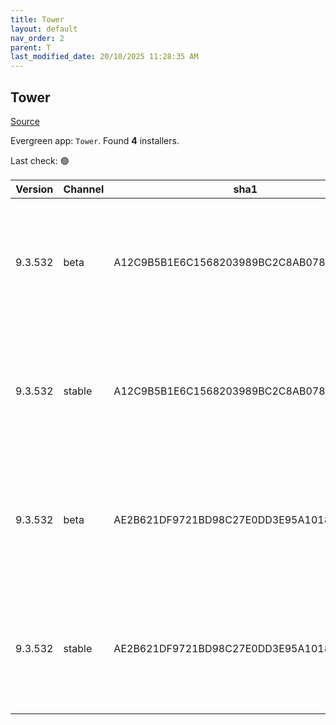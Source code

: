 ```yaml
---
title: Tower
layout: default
nav_order: 2
parent: T
last_modified_date: 20/10/2025 11:28:35 AM
---
```


## Tower

[Source](https://www.git-tower.com/windows/)

Evergreen app: `Tower`. Found **4** installers.

Last check: 🟢

| Version | Channel | sha1                                     | Type | URI                                                                                                                                                  |
| ------- | ------- | ---------------------------------------- | ---- | ---------------------------------------------------------------------------------------------------------------------------------------------------- |
| 9.3.532 | beta    | A12C9B5B1E6C1568203989BC2C8AB07894856FEC | exe  | [https://www.git-tower.com/apps/tower3-win/532-afc7899a/Tower-9.3.532.exe](https://www.git-tower.com/apps/tower3-win/532-afc7899a/Tower-9.3.532.exe) |
| 9.3.532 | stable  | A12C9B5B1E6C1568203989BC2C8AB07894856FEC | exe  | [https://www.git-tower.com/apps/tower3-win/532-afc7899a/Tower-9.3.532.exe](https://www.git-tower.com/apps/tower3-win/532-afc7899a/Tower-9.3.532.exe) |
| 9.3.532 | beta    | AE2B621DF9721BD98C27E0DD3E95A1018D3FB03E | msi  | [https://www.git-tower.com/apps/tower3-win/532-afc7899a/Tower-9.3.532.msi](https://www.git-tower.com/apps/tower3-win/532-afc7899a/Tower-9.3.532.msi) |
| 9.3.532 | stable  | AE2B621DF9721BD98C27E0DD3E95A1018D3FB03E | msi  | [https://www.git-tower.com/apps/tower3-win/532-afc7899a/Tower-9.3.532.msi](https://www.git-tower.com/apps/tower3-win/532-afc7899a/Tower-9.3.532.msi) |
